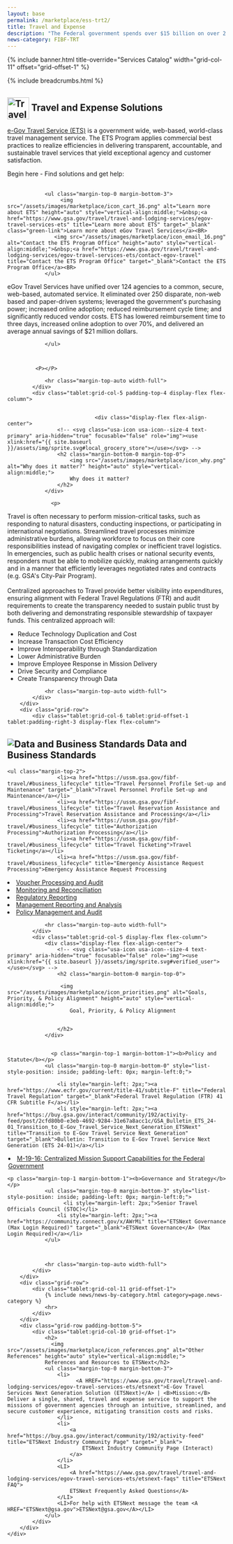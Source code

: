```yaml
---
layout: base
permalink: /marketplace/ess-trt2/
title: Travel and Expense
description: "The Federal government spends over $15 billion on over 2.5 million travel transactions / year. This streamlined service continually applies commercial best practices to realize travel efficiencies and deliver a transparent, accountable, and sustainable service that yields exceptional employee experience."
news-category: FIBF-TRT 
---
```



{% include banner.html title-override="Services Catalog" width="grid-col-11" offset="grid-offset-1" %}

<style>
  a.green-link {
    color: #D83933; /* Red color */
  }
</style>


<div class="grid-container">
    <div class="grid-row grid-gap">
            <div class="tablet:grid-col-10 tablet:grid-offset-1 padding-top-1">
            {% include breadcrumbs.html %}
            </div>
    </div>
</div>

<section class="pm" id="financial-management">
    <div class="grid-container">
        <div class="grid-row">
            <div class="tablet:grid-col-6 tablet:grid-offset-1 padding-top-4 tablet:padding-right-3 display-flex flex-column">
                <h2 class="margin-bottom-0 margin-top-0">
                   <img src="/assets/images/fibf/icons/icon.travel.webp" alt="Travel and Expense Icon" width="50px" height="auto" style="vertical-align:middle;"> Travel and Expense Solutions
                </h2>
                <p>
                   <A HREF="https://www.gsa.gov/travel/travel-and-lodging-services/egov-travel-services-ets">e-Gov Travel Service (ETS)</A> is a government wide, web-based, world-class travel management service. The ETS Program applies commercial best practices to realize efficiencies in delivering transparent, accountable, and sustainable travel services that yield exceptional agency and customer satisfaction.
                </p>

Begin here - Find solutions and get help:<BR><BR>

                <ul class="margin-top-0 margin-bottom-3">
                     <img src="/assets/images/marketplace/icon_cart_16.png" alt="Learn more about ETS" height="auto" style="vertical-align:middle;">&nbsp;<a href="https://www.gsa.gov/travel/travel-and-lodging-services/egov-travel-services-ets" title="Learn more about ETS" target="_blank" class="green-link">Learn more about eGov Travel Services</a><BR>
                   <img src="/assets/images/marketplace/icon_email_16.png" alt="Contact the ETS Program Office" height="auto" style="vertical-align:middle;">&nbsp;<a href="https://www.gsa.gov/travel/travel-and-lodging-services/egov-travel-services-ets/contact-egov-travel" title="Contact the ETS Program Office" target="_blank">Contact the ETS Program Office</a><BR>
                </ul>

eGov Travel Services have unified over 124 agencies to a common, secure, web-based, automated service. It eliminated over 250 disparate, non-web based and paper-driven systems; leveraged the government's purchasing power; increased online adoption; reduced reimbursement cycle time; and significantly reduced vendor costs. ETS has lowered reimbursement time to three days, increased online adoption to over 70%, and delivered an average annual savings of $21 million dollars.



                </ul>
 


             <P></P>
              
                <hr class="margin-top-auto width-full">
            </div>
            <div class="tablet:grid-col-5 padding-top-4 display-flex flex-column">
            
                
                                <div class="display-flex flex-align-center">
                    <!-- <svg class="usa-icon usa-icon--size-4 text-primary" aria-hidden="true" focusable="false" role="img"><use xlink:href="{{ site.baseurl }}/assets/img/sprite.svg#local_grocery_store"></use></svg> -->
                    <h2 class="margin-bottom-0 margin-top-0">
                        <img src="/assets/images/marketplace/icon_why.png" alt="Why does it matter?" height="auto" style="vertical-align:middle;">
                        Why does it matter?
                    </h2>
                </div>
             
                  <p>
Travel is often necessary to perform mission-critical tasks, such as responding to natural disasters, conducting inspections, or participating in international negotiations. Streamlined travel processes minimize administrative burdens, allowing workforce to focus on their core responsibilities instead of navigating complex or inefficient travel logistics.  In emergencies, such as public health crises or national security events, responders must be able to mobilize quickly, making arrangements quickly and in a manner that efficiently leverages negotiated rates and contracts (e.g. GSA's City-Pair Program). 
<BR><BR>
Centralized approaches to Travel provide better visibility into expenditures, ensuring alignment with Federal Travel Regulations (FTR) and audit requirements to create the transparency needed to sustain public trust by both delivering and demonstrating responsible stewardship of taxpayer funds. This centralized approach will:

<ul> 
<LI>Reduce Technology Duplication and Cost</LI>
<LI>Increase Transaction Cost Efficiency</LI>
<LI>Improve Interoperability through Standardization</LI>
<LI>Lower Administrative Burden</LI>
<LI>Improve Employee Response in Mission Delivery</LI>
<LI>Drive Security and Compliance</LI>
<LI>Create Transparency through Data</LI>

</ul>

</p>

                
      
     
                <hr class="margin-top-auto width-full">
            </div>
        </div>
        <div class="grid-row">
            <div class="tablet:grid-col-6 tablet:grid-offset-1 tablet:padding-right-3 display-flex flex-column">

<!-- why it matters -->
  <div class="display-flex flex-align-center">
                    <!-- <svg class="usa-icon usa-icon--size-4 text-primary" aria-hidden="true" focusable="false" role="img"><use xlink:href="{{ site.baseurl }}/assets/img/sprite.svg#check_circle"></use></svg> -->
                    <h2 class="margin-bottom-0 margin-top-0">

  <img src="/assets/images/marketplace/icon_standards.png" alt="Data and Business Standards" height="auto" style="vertical-align:middle;">
                        Data and Business Standards                 
                    </h2>
                </div>


    <ul class="margin-top-2">
                    <li><a href="https://ussm.gsa.gov/fibf-travel/#business_lifecycle" title="Travel Personnel Profile Set-up and Maintenance" target="_blank">Travel Personnel Profile Set-up and Maintenance</a></li>
                    <li><a href="https://ussm.gsa.gov/fibf-travel/#business_lifecycle" title="Travel Reservation Assistance and Processing">Travel Reservation Assistance and Processing</a></li>
                    <li><a href="https://ussm.gsa.gov/fibf-travel/#business_lifecycle" title="Authorization Processing">Authorization Processing</a></li>
                    <li><a href="https://ussm.gsa.gov/fibf-travel/#business_lifecycle" title="Travel Ticketing">Travel Ticketing</a></li>
                    <li><a href="https://ussm.gsa.gov/fibf-travel/#business_lifecycle" title="Emergency Assistance Request Processing">Emergency Assistance Request Processing
</a></li>
                    <li><a href="https://ussm.gsa.gov/fibf-travel/#business_lifecycle" title="Voucher Processing and Audit">Voucher Processing and Audit</a></li>
                    <li><a href="https://ussm.gsa.gov/fibf-travel/#business_lifecycle" title="Monitoring and Reconciliation">Monitoring and Reconciliation</a></li>
                    <li><a href="https://ussm.gsa.gov/fibf-travel/#business_lifecycle" title="Regulatory Reporting">Regulatory Reporting</a></li>
                    <li><a href="https://ussm.gsa.gov/fibf-travel/#business_lifecycle" title="Management Reporting and Analysis" target="_blank">Management Reporting and Analysis</a></li>
                    <li><a href="https://ussm.gsa.gov/fibf-travel/#business_lifecycle" title="Policy Management and Audit">Policy Management and Audit</a></li>

</ul>


                <hr class="margin-top-auto width-full">
            </div>
            <div class="tablet:grid-col-5 display-flex flex-column">
                <div class="display-flex flex-align-center">
                    <!-- <svg class="usa-icon usa-icon--size-4 text-primary" aria-hidden="true" focusable="false" role="img"><use xlink:href="{{ site.baseurl }}/assets/img/sprite.svg#verified_user"></use></svg> -->
                    <h2 class="margin-bottom-0 margin-top-0">
                    
                     <img src="/assets/images/marketplace/icon_priorities.png" alt="Goals, Priority, & Policy Alignment" height="auto" style="vertical-align:middle;">
                        Goal, Priority, & Policy Alignment
                    
                
                    </h2>
                </div>
            
                                        
                  <p class="margin-top-1 margin-bottom-1"><b>Policy and Statute</b></p>
                <ul class="margin-top-0 margin-bottom-0" style="list-style-position: inside; padding-left: 0px; margin-left:0;">
                 
                    <li style="margin-left: 2px;"><a href="https://www.ecfr.gov/current/title-41/subtitle-F" title="Federal Travel Regulation" target="_blank">Federal Travel Regulation (FTR) 41 CFR Subtitle F</a></li>
                    <li style="margin-left: 2px;"><a href="https://buy.gsa.gov/interact/community/192/activity-feed/post/2cfd80b0-e3eb-4692-9284-31e67a8acc1c/GSA_Bulletin_ETS_24-01_Transition_to_E-Gov_Travel_Service_Next_Generation_ETSNext" title="Transition to E-Gov Travel Service Next Generation" target="_blank">Bulletin: Transition to E-Gov Travel Service Next Generation (ETS 24-01)</a></li>
   <li style="margin-left: 2px;"><a href="https://www.whitehouse.gov/wp-content/uploads/2019/04/M-19-16.pdf?page=3" title="Centralized Mission Support Capabilities for the Federal Government" target="_blank"> M-19-16: Centralized Mission Support Capabilities for the Federal Government</a></li>
                </ul>

    <p class="margin-top-1 margin-bottom-1"><b>Governance and Strategy</b></p>
                <ul class="margin-top-0 margin-bottom-3" style="list-style-position: inside; padding-left: 0px; margin-left:0;">
                      <li style="margin-left: 2px;">Senior Travel Officials Council (STOC)</li>
                    <li style="margin-left: 2px;"><a href="https://community.connect.gov/x/AWrMi" title="ETSNext Governance (Max Login Required)" target="_blank">ETSNext Governance</A> (Max Login Required)</a></li>
                </ul>
                
            
            
                <hr class="margin-top-auto width-full">
            </div>
        </div>
        <div class="grid-row">
            <div class="tablet:grid-col-11 grid-offset-1">
                {% include news/news-by-category.html category=page.news-category %}
                <hr>
            </div>
        </div>
        <div class="grid-row padding-bottom-5">
            <div class="tablet:grid-col-10 grid-offset-1">
                <h2>
                  <img src="/assets/images/marketplace/icon_references.png" alt="Other References" height="auto" style="vertical-align:middle;">
                References and Resources to ETSNext</h2>
                <ul class="margin-top-0 margin-bottom-3">
                    <li>
                          <A HREF="https://www.gsa.gov/travel/travel-and-lodging-services/egov-travel-services-ets/etsnext">E-Gov Travel Services Next Generation Solution (ETSNext)</A> | <B>Mission:</B> Deliver a single, shared, travel and expense service to support the missions of government agencies through an intuitive, streamlined, and secure customer experience, mitigating transition costs and risks.
                    </li>
                    <li>
                        <a href="https://buy.gsa.gov/interact/community/192/activity-feed" title="ETSNext Industry Community Page" target="_blank">
                            ETSNext Industry Community Page (Interact)
                        </a>
                    </li>
                    <LI>
                        <A href="https://www.gsa.gov/travel/travel-and-lodging-services/egov-travel-services-ets/etsnext-faqs" title="ETSNext FAQ">
                        ETSNext Frequently Asked Questions</A>
                    </LI>
                    <LI>For help with ETSNext message the team <A HREF="ETSNext@gsa.gov">ETSNext@gsa.gov</A></LI>
                </ul>
            </div>
        </div>
    </div>
</section>

